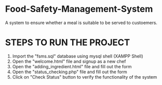 # Food-Safety-Management-System

A system to ensure whether a meal is suitable to be served to custoemers.

# STEPS TO RUN THE PROJECT

1. Import the "fsms.sql" database using mysql shell (XAMPP Shell)
2. Open the "welcome.html" file and signup as a new chef
3. Open the "adding_ingredient.html" file and fill out the form
4. Open the "status_checking.php" file and fill out the form
5. Click on "Check Status" button to verify the functionality of the system
